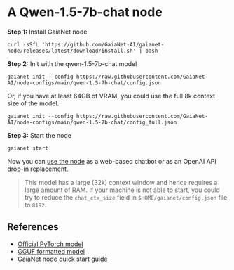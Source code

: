 # A Qwen-1.5-7b-chat node 

**Step 1:** Install GaiaNet node

```
curl -sSfL 'https://github.com/GaiaNet-AI/gaianet-node/releases/latest/download/install.sh' | bash
```

**Step 2:** Init with the qwen-1.5-7b-chat model

```
gaianet init --config https://raw.githubusercontent.com/GaiaNet-AI/node-configs/main/qwen-1.5-7b-chat/config.json
```
Or, if you have at least 64GB of VRAM, you could use the full 8k context size of the model.

```
gaianet init --config https://raw.githubusercontent.com/GaiaNet-AI/node-configs/main/qwen-1.5-7b-chat/config_full.json
```

**Step 3:** Start the node

```
gaianet start
```

Now you can [use the node](https://docs.gaianet.ai/user-guide/mynode) as a web-based chatbot or as an OpenAI API drop-in replacement.

> This model has a large (32k) context window and hence requires a large amount of RAM. If your machine is not able to start, you could try to reduce the `chat_ctx_size` field in `$HOME/gaianet/config.json` file to `8192`.

## References

* [Official PyTorch model](https://huggingface.co/Qwen/Qwen1.5-7B-Chat)
* [GGUF formatted model](https://huggingface.co/gaianet/Qwen1.5-7B-Chat-GGUF)
* [GaiaNet node quick start guide](https://docs.gaianet.ai/node-guide/quick-start)
